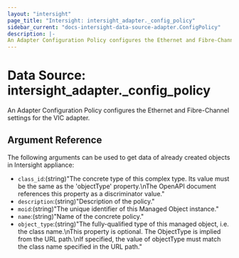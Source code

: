 ```yaml
---
layout: "intersight"
page_title: "Intersight: intersight_adapter._config_policy"
sidebar_current: "docs-intersight-data-source-adapter.ConfigPolicy"
description: |-
An Adapter Configuration Policy configures the Ethernet and Fibre-Channel settings for the VIC adapter.
---
```


# Data Source: intersight_adapter._config_policy
An Adapter Configuration Policy configures the Ethernet and Fibre-Channel settings for the VIC adapter.
## Argument Reference
The following arguments can be used to get data of already created objects in Intersight appliance:
* `class_id`:(string)"The concrete type of this complex type. Its value must be the same as the 'objectType' property.\nThe OpenAPI document references this property as a discriminator value."
* `description`:(string)"Description of the policy."
* `moid`:(string)"The unique identifier of this Managed Object instance."
* `name`:(string)"Name of the concrete policy."
* `object_type`:(string)"The fully-qualified type of this managed object, i.e. the class name.\nThis property is optional. The ObjectType is implied from the URL path.\nIf specified, the value of objectType must match the class name specified in the URL path."
